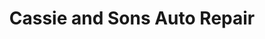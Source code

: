 ---
title: "Cassie and Sons Auto Repair"
url: /philadelphia/cassie-and-sons-auto-repair/
shop: car repair
---
